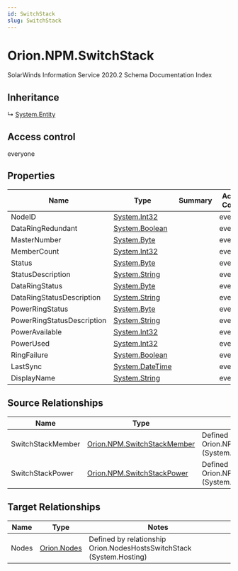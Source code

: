 ```yaml
---
id: SwitchStack
slug: SwitchStack
---
```


# Orion.NPM.SwitchStack

SolarWinds Information Service 2020.2 Schema Documentation Index

## Inheritance

↳ [System.Entity](./../System/Entity)

## Access control

everyone

## Properties

| Name | Type | Summary | Access Control |
| ------ | ------ | ------ | ------ |
| NodeID | [System.Int32](https://docs.microsoft.com/en-us/dotnet/api/system.int32) |  | everyone |
| DataRingRedundant | [System.Boolean](https://docs.microsoft.com/en-us/dotnet/api/system.boolean) |  | everyone |
| MasterNumber | [System.Byte](https://docs.microsoft.com/en-us/dotnet/api/system.byte) |  | everyone |
| MemberCount | [System.Int32](https://docs.microsoft.com/en-us/dotnet/api/system.int32) |  | everyone |
| Status | [System.Byte](https://docs.microsoft.com/en-us/dotnet/api/system.byte) |  | everyone |
| StatusDescription | [System.String](https://docs.microsoft.com/en-us/dotnet/api/system.string) |  | everyone |
| DataRingStatus | [System.Byte](https://docs.microsoft.com/en-us/dotnet/api/system.byte) |  | everyone |
| DataRingStatusDescription | [System.String](https://docs.microsoft.com/en-us/dotnet/api/system.string) |  | everyone |
| PowerRingStatus | [System.Byte](https://docs.microsoft.com/en-us/dotnet/api/system.byte) |  | everyone |
| PowerRingStatusDescription | [System.String](https://docs.microsoft.com/en-us/dotnet/api/system.string) |  | everyone |
| PowerAvailable | [System.Int32](https://docs.microsoft.com/en-us/dotnet/api/system.int32) |  | everyone |
| PowerUsed | [System.Int32](https://docs.microsoft.com/en-us/dotnet/api/system.int32) |  | everyone |
| RingFailure | [System.Boolean](https://docs.microsoft.com/en-us/dotnet/api/system.boolean) |  | everyone |
| LastSync | [System.DateTime](https://docs.microsoft.com/en-us/dotnet/api/system.datetime) |  | everyone |
| DisplayName | [System.String](https://docs.microsoft.com/en-us/dotnet/api/system.string) |  | everyone |

## Source Relationships

| Name | Type | Notes |
| ------ | ------ | ------ |
| SwitchStackMember | [Orion.NPM.SwitchStackMember](./../Orion.NPM/SwitchStackMember) | Defined by relationship Orion.NPM.SwitchStackHostsSwitchStackMember (System.Hosting) |
| SwitchStackPower | [Orion.NPM.SwitchStackPower](./../Orion.NPM/SwitchStackPower) | Defined by relationship Orion.NPM.SwitchStackHostsSwitchStackPower (System.Hosting) |

## Target Relationships

| Name | Type | Notes |
| ------ | ------ | ------ |
| Nodes | [Orion.Nodes](./../Orion/Nodes) | Defined by relationship Orion.NodesHostsSwitchStack (System.Hosting) |

